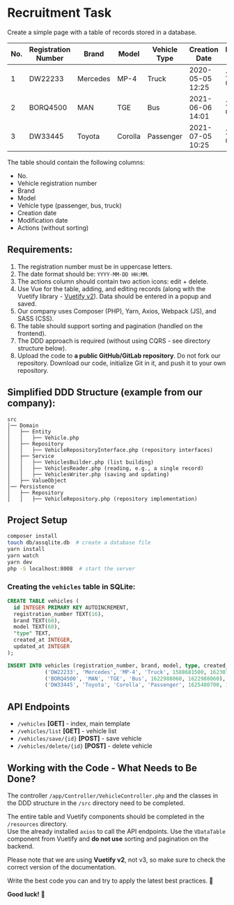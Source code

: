 # Recruitment Task
 
Create a simple page with a table of records stored in a database.
 
| No. | Registration Number | Brand    | Model   | Vehicle Type | Creation Date       | Modification Date  | Actions  |
|----|------------------|----------|---------|--------------|--------------------|------------------|---------|
| 1  | DW22233         | Mercedes | MP-4    | Truck        | 2020-05-05 12:25   | 2021-06-07 15:05 | (e) (d) |
| 2  | BORQ4500        | MAN      | TGE     | Bus          | 2021-06-06 14:01   | 2021-06-06 14:01 | (e) (d) |
| 3  | DW33445         | Toyota   | Corolla | Passenger    | 2021-07-05 10:25   | 2021-08-07 12:05 | (e) (d) |
 
The table should contain the following columns:
- No.
- Vehicle registration number
- Brand
- Model
- Vehicle type (passenger, bus, truck)
- Creation date
- Modification date
- Actions (without sorting)
 
## Requirements:
 
1. The registration number must be in uppercase letters.
2. The date format should be: `YYYY-MM-DD HH:MM`.
3. The actions column should contain two action icons: edit + delete.
4. Use Vue for the table, adding, and editing records (along with the Vuetify library - [Vuetify v2](https://v2.vuetifyjs.com/en/components/data-tables/)). Data should be entered in a popup and saved.
5. Our company uses Composer (PHP), Yarn, Axios, Webpack (JS), and SASS (CSS).
6. The table should support sorting and pagination (handled on the frontend).
7. The DDD approach is required (without using CQRS - see directory structure below).
8. Upload the code to **a public GitHub/GitLab repository**. Do not fork our repository. Download our code, initialize Git in it, and push it to your own repository.
 
## Simplified DDD Structure (example from our company):
 
```
src
│── Domain
│   ├── Entity
│   │   ├── Vehicle.php
│   ├── Repository
│   │   ├── VehicleRepositoryInterface.php (repository interfaces)
│   ├── Service
│   │   ├── VehiclesBuilder.php (list building)
│   │   ├── VehiclesReader.php (reading, e.g., a single record)
│   │   ├── VehiclesWriter.php (saving and updating)
│   ├── ValueObject
│── Persistence
│   ├── Repository
│   │   ├── VehicleRepository.php (repository implementation)
```

## Project Setup
```sh
composer install
touch db/assqlite.db  # create a database file
yarn install
yarn watch
yarn dev
php -S localhost:8008  # start the server
```
 
### Creating the `vehicles` table in SQLite:
```sql
CREATE TABLE vehicles (
  id INTEGER PRIMARY KEY AUTOINCREMENT,
  registration_number TEXT(16),
  brand TEXT(60),
  model TEXT(60),
  "type" TEXT,
  created_at INTEGER,
  updated_at INTEGER
);

INSERT INTO vehicles (registration_number, brand, model, type, created_at, updated_at) VALUES
            ('DW22233', 'Mercedes', 'MP-4', 'Truck', 1588681500, 1623078300),
            ('BORQ4500', 'MAN', 'TGE', 'Bus', 1622988060, 1622988060),
            ('DW33445', 'Toyota', 'Corolla', 'Passenger', 1625480700, 1628337900);
```
## API Endpoints
- `/vehicles` **[GET]** - index, main template
- `/vehicles/list` **[GET]** - vehicle list
- `/vehicles/save/{id}` **[POST]** - save vehicle
- `/vehicles/delete/{id}` **[POST]** - delete vehicle
 
## Working with the Code - What Needs to Be Done?
The controller `/app/Controller/VehicleController.php` and the classes in the DDD structure in the `/src` directory need to be completed.
 
The entire table and Vuetify components should be completed in the `/resources` directory.  
Use the already installed `axios` to call the API endpoints. Use the `VDataTable` component from Vuetify and **do not use** sorting and pagination on the backend.  
 
Please note that we are using **Vuetify v2**, not v3, so make sure to check the correct version of the documentation.
 
Write the best code you can and try to apply the latest best practices. 🚀  
 
**Good luck!** 🎉
